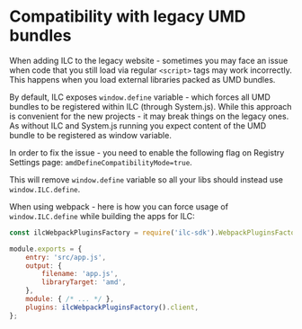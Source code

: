 # Compatibility with legacy UMD bundles

When adding ILC to the legacy website - sometimes you may face an issue when code that you still 
load via regular `<script>` tags may work incorrectly. This happens when you load external libraries packed as UMD bundles.

By default, ILC exposes `window.define` variable - which forces all UMD bundles to be registered within ILC (through System.js).
While this approach is convenient for the new projects - it may break things on the legacy ones. 
As without ILC and System.js running you expect content of the UMD bundle to be registered as window variable.

In order to fix the issue - you need to enable the following flag on Registry Settings page:
`amdDefineCompatibilityMode=true`.

This will remove `window.define` variable so all your libs should instead use `window.ILC.define`.

When using webpack - here is how you can force usage of `window.ILC.define` while building the apps for ILC:

```javascript
const ilcWebpackPluginsFactory = require('ilc-sdk').WebpackPluginsFactory;

module.exports = {
    entry: 'src/app.js',
    output: {
        filename: 'app.js',
        libraryTarget: 'amd',
    },
    module: { /* ... */ },
    plugins: ilcWebpackPluginsFactory().client,
};


```

 